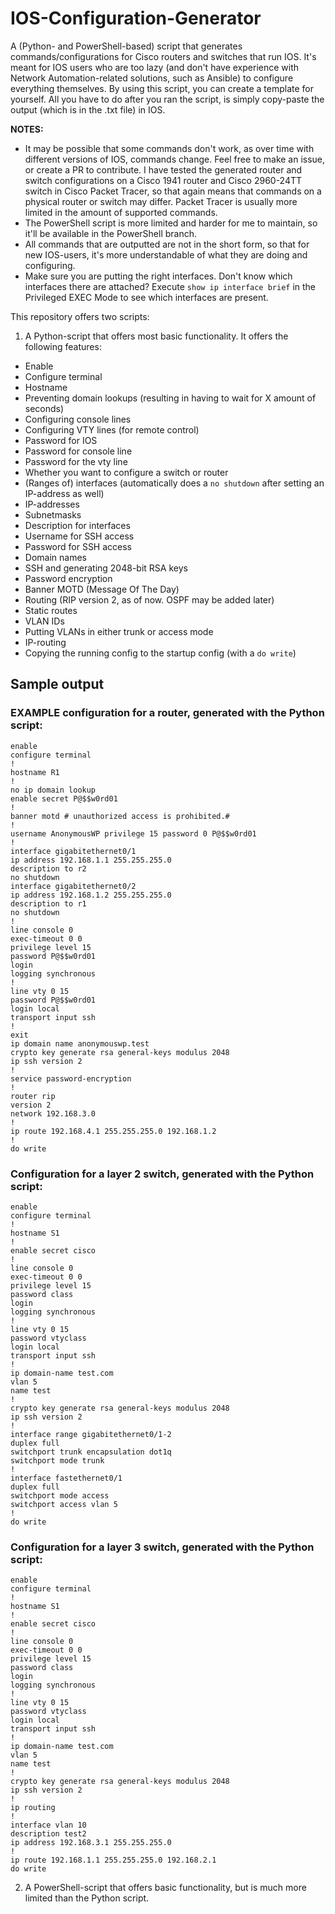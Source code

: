 # IOS-Configuration-Generator
 A (Python- and PowerShell-based) script that generates commands/configurations for Cisco routers and switches that run IOS. It's meant for IOS users who are too lazy (and don't have experience with Network Automation-related solutions, such as Ansible) to configure everything themselves. By using this script, you can create a template for yourself. All you have to do after you ran the script, is simply copy-paste the output (which is in the .txt file) in IOS.

**NOTES:**
 
 - It may be possible that some commands don't work, as over time with different versions of IOS, commands change. Feel free to make an issue, or create a PR to contribute. I have tested the generated router and switch configurations on a Cisco 1941 router and Cisco 2960-24TT switch in Cisco Packet Tracer, so that again means that commands on a physical router or switch may differ. Packet Tracer is usually more limited in the amount of supported commands.
 - The PowerShell script is more limited and harder for me to maintain, so it'll be available in the PowerShell branch.
 - All commands that are outputted are not in the short form, so that for new IOS-users, it's more understandable of what they are doing and configuring.
 - Make sure you are putting the right interfaces. Don't know which interfaces there are attached? Execute `show ip interface brief` in the Privileged EXEC Mode to see which interfaces are present.

This repository offers two scripts:

1. A Python-script that offers most basic functionality. It offers the following features:

- Enable
- Configure terminal
- Hostname
- Preventing domain lookups (resulting in having to wait for X amount of seconds)
- Configuring console lines
- Configuring VTY lines (for remote control)
- Password for IOS
- Password for console line
- Password for the vty line
- Whether you want to configure a switch or router
- (Ranges of) interfaces (automatically does a `no shutdown` after setting an IP-address as well)
- IP-addresses
- Subnetmasks
- Description for interfaces
- Username for SSH access
- Password for SSH access
- Domain names
- SSH and generating 2048-bit RSA keys
- Password encryption
- Banner MOTD (Message Of The Day)
- Routing (RIP version 2, as of now. OSPF may be added later)
- Static routes
- VLAN IDs
- Putting VLANs in either trunk or access mode
- IP-routing
- Copying the running config to the startup config (with a `do write`)

## Sample output

### **EXAMPLE** configuration for a **router**, generated with the Python script:

```
enable
configure terminal
!
hostname R1
!
no ip domain lookup
enable secret P@$$w0rd01
!
banner motd # unauthorized access is prohibited.#
!
username AnonymousWP privilege 15 password 0 P@$$w0rd01
!
interface gigabitethernet0/1
ip address 192.168.1.1 255.255.255.0
description to r2
no shutdown
interface gigabitethernet0/2
ip address 192.168.1.2 255.255.255.0
description to r1
no shutdown
!
line console 0
exec-timeout 0 0
privilege level 15
password P@$$w0rd01
login
logging synchronous
!
line vty 0 15
password P@$$w0rd01
login local
transport input ssh
!
exit
ip domain name anonymouswp.test
crypto key generate rsa general-keys modulus 2048
ip ssh version 2
!
service password-encryption
!
router rip
version 2
network 192.168.3.0
!
ip route 192.168.4.1 255.255.255.0 192.168.1.2
!
do write
```

### Configuration for **a layer 2 switch**, generated with the Python script:

```
enable
configure terminal
!
hostname S1
!
enable secret cisco
!
line console 0
exec-timeout 0 0
privilege level 15
password class
login
logging synchronous
!
line vty 0 15
password vtyclass
login local
transport input ssh
!
ip domain-name test.com
vlan 5
name test
!
crypto key generate rsa general-keys modulus 2048
ip ssh version 2
!
interface range gigabitethernet0/1-2
duplex full 
switchport trunk encapsulation dot1q 
switchport mode trunk 
!
interface fastethernet0/1
duplex full 
switchport mode access 
switchport access vlan 5
!
do write
```

### Configuration for **a layer 3 switch**, generated with the Python script:

```
enable
configure terminal
!
hostname S1
!
enable secret cisco
!
line console 0
exec-timeout 0 0
privilege level 15
password class
login
logging synchronous
!
line vty 0 15
password vtyclass
login local
transport input ssh
!
ip domain-name test.com
vlan 5
name test
!
crypto key generate rsa general-keys modulus 2048
ip ssh version 2
!
ip routing 
!
interface vlan 10
description test2
ip address 192.168.3.1 255.255.255.0
!
ip route 192.168.1.1 255.255.255.0 192.168.2.1
do write
```

2. A PowerShell-script that offers basic functionality, but is much more limited than the Python script.
